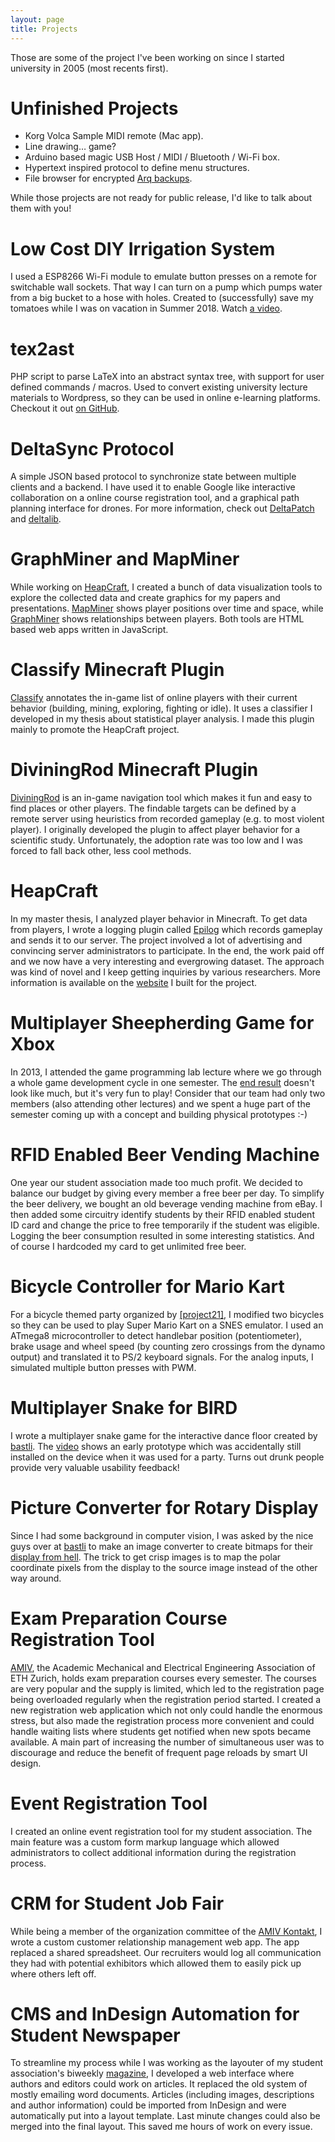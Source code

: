 ```yaml
---
layout: page
title: Projects
---
```


Those are some of the project I've been working on since I started university in 2005 (most recents first).

# Unfinished Projects

* Korg Volca Sample MIDI remote (Mac app).
* Line drawing… game?
* Arduino based magic USB Host / MIDI / Bluetooth / Wi-Fi box.
* Hypertext inspired protocol to define menu structures.
* File browser for encrypted [Arq backups](https://www.arqbackup.com/).

While those projects are not ready for public release, I'd like to talk about them with you!

# Low Cost DIY Irrigation System

I used a ESP8266 Wi-Fi module to emulate button presses on a remote for switchable wall sockets. That way I can turn on a pump which pumps water from a big bucket to a hose with holes. Created to (successfully) save my tomatoes while I was on vacation in Summer 2018. Watch [a video](https://youtu.be/hkj-t89wiRA).

# tex2ast

PHP script to parse LaTeX into an abstract syntax tree, with support for user defined commands / macros. Used to convert existing university lecture materials to Wordpress, so they can be used in online e-learning platforms. Checkout it out [on GitHub](https://github.com/stepmuel/tex2ast).

# DeltaSync Protocol

A simple JSON based protocol to synchronize state between multiple clients and a backend. I have used it to enable Google like interactive collaboration on a online course registration tool, and a graphical path planning interface for drones. For more information, check out [DeltaPatch](http://heap.ch/blog/2017/03/14/deltapatch/) and [deltalib](https://github.com/stepmuel/deltalib).

# GraphMiner and MapMiner

While working on [HeapCraft](http://heapcraft.net/), I created a bunch of data visualization tools to explore the collected data and create graphics for my papers and presentations. [MapMiner](https://github.com/stepmuel/mapminer) shows player positions over time and space, while [GraphMiner](https://github.com/stepmuel/graphminer) shows relationships between players. Both tools are HTML based web apps written in JavaScript. 

# Classify Minecraft Plugin

[Classify](http://dev.bukkit.org/bukkit-plugins/classify/) annotates the in-game list of online players with their current behavior (building, mining, exploring, fighting or idle). It uses a classifier I developed in my thesis about statistical player analysis. I made this plugin mainly to promote the HeapCraft project. 

# DiviningRod Minecraft Plugin

[DiviningRod](http://dev.bukkit.org/bukkit-plugins/diviningrod/) is an in-game navigation tool which makes it fun and easy to find places or other players. The findable targets can be defined by a remote server using heuristics from recorded gameplay (e.g. to most violent player). I originally developed the plugin to affect player behavior for a scientific study. Unfortunately, the adoption rate was too low and I was forced to fall back other, less cool methods. 

# HeapCraft

In my master thesis, I analyzed player behavior in Minecraft. To get data from players, I wrote a logging plugin called [Epilog](http://heapcraft.net/?p=epilog-manual) which records gameplay and sends it to our server. The project involved a lot of advertising and convincing server administrators to participate. In the end, the work paid off and we now have a very interesting and evergrowing dataset. The approach was kind of novel and I keep getting inquiries by various researchers. More information is available on the [website](http://heapcraft.net/) I built for the project. 

# Multiplayer Sheepherding Game for Xbox

In 2013, I attended the game programming lab lecture where we go through a whole game development cycle in one semester. The [end result](https://www.youtube.com/watch?v=eh2yhc_WBUY) doesn't look like much, but it's very fun to play! Consider that our team had only two members (also attending other lectures) and we spent a huge part of the semester coming up with a concept and building physical prototypes :-)

# RFID Enabled Beer Vending Machine

One year our student association made too much profit. We decided to balance our budget by giving every member a free beer per day. To simplify the beer delivery, we bought an old beverage vending machine from eBay. I then added some circuitry identify students by their RFID enabled student ID card and change the price to free temporarily if the student was eligible. Logging the beer consumption resulted in some interesting statistics. And of course I hardcoded my card to get unlimited free beer. 

# Bicycle Controller for Mario Kart

For a bicycle themed party organized by [[project21]](http://www.project21.ch/), I modified two bicycles so they can be used to play Super Mario Kart on a SNES emulator. I used an ATmega8 microcontroller to detect handlebar position (potentiometer), brake usage and wheel speed (by counting zero crossings from the dynamo output) and translated it to PS/2 keyboard signals. For the analog inputs, I simulated multiple button presses with PWM. 

# Multiplayer Snake for BIRD

I wrote a multiplayer snake game for the interactive dance floor created by [bastli](http://bastli.ethz.ch/). The [video](https://www.youtube.com/watch?v=um1bMXSOXw8) shows an early prototype which was accidentally still installed on the device when it was used for a party. Turns out drunk people provide very valuable usability feedback!

# Picture Converter for Rotary Display

Since I had some background in computer vision, I was asked by the nice guys over at [bastli](http://bastli.ethz.ch/) to make an image converter to create bitmaps for their [display from hell](http://hackaday.com/2008/11/22/stupidly-huge-pov-display/). The trick to get crisp images is to map the polar coordinate pixels from the display to the source image instead of the other way around. 

# Exam Preparation Course Registration Tool

[AMIV](https://www.amiv.ethz.ch/), the Academic Mechanical and Electrical Engineering Association of ETH Zurich, holds exam preparation courses every semester. The courses are very popular and the supply is limited, which led to the registration page being overloaded regularly when the registration period started. I created a new registration web application which not only could handle the enormous stress, but also made the registration process more convenient and could handle waiting lists where students get notified when new spots became available. A main part of increasing the number of simultaneous user was to discourage and reduce the benefit of frequent page reloads by smart UI design. 

# Event Registration Tool

I created an online event registration tool for my student association. The main feature was a custom form markup language which allowed administrators to collect additional information during the registration process. 

# CRM for Student Job Fair

While being a member of the organization committee of the [AMIV Kontakt](http://www.kontakt.amiv.ethz.ch/), I wrote a custom customer relationship management web app. The app replaced a shared spreadsheet. Our recruiters would log all communication they had with potential exhibitors which allowed them to easily pick up where others left off. 

# CMS and InDesign Automation for Student Newspaper

To streamline my process while I was working as the layouter of my student association's biweekly [magazine](https://www.blitz.ethz.ch/), I developed a web interface where authors and editors could work on articles. It replaced the old system of mostly emailing word documents. Articles (including images, descriptions and author information) could be imported from InDesign and were automatically put into a layout template. Last minute changes could also be merged into the final layout. This saved me hours of work on every issue. 
